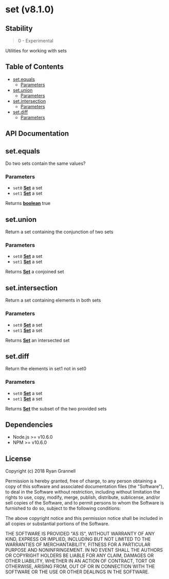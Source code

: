 
# set (v8.1.0)

## Stability

> 0 - Experimental

Utilities for working with sets



## Table of Contents

- [set.equals](#setequals)
  * [Parameters](#parameters)
- [set.union](#setunion)
  * [Parameters](#parameters-1)
- [set.intersection](#setintersection)
  * [Parameters](#parameters-2)
- [set.diff](#setdiff)
  * [Parameters](#parameters-3)

## API Documentation

<!-- Generated by documentation.js. Update this documentation by updating the source code. -->

## set.equals

Do two sets contain the same values?

### Parameters

-   `set0` **[Set][1]** a set
-   `set1` **[Set][1]** a set

Returns **[boolean][2]** true

## set.union

Return a set containing the conjunction of two sets

### Parameters

-   `set0` **[Set][1]** a set
-   `set1` **[Set][1]** a set

Returns **[Set][1]** a conjoined set

## set.intersection

Return a set containing elements in both sets

### Parameters

-   `set0` **[Set][1]** a set
-   `set1` **[Set][1]** a set

Returns **[Set][1]** an intersected set

## set.diff

Return the elements in set1 not in set0

### Parameters

-   `set0` **[Set][1]** a set
-   `set1` **[Set][1]** a set

Returns **[Set][1]** the subset of the two provided sets

[1]: https://developer.mozilla.org/docs/Web/JavaScript/Reference/Global_Objects/Set

[2]: https://developer.mozilla.org/docs/Web/JavaScript/Reference/Global_Objects/Boolean


## Dependencies

- Node.js >= v10.6.0
- NPM >= v10.6.0

## License

Copyright (c) 2018 Ryan Grannell

Permission is hereby granted, free of charge, to any person obtaining a copy of this software and associated documentation files (the "Software"), to deal in the Software without restriction, including without limitation the rights to use, copy, modify, merge, publish, distribute, sublicense, and/or sell copies of the Software, and to permit persons to whom the Software is furnished to do so, subject to the following conditions:

The above copyright notice and this permission notice shall be included in all copies or substantial portions of the Software.

THE SOFTWARE IS PROVIDED "AS IS", WITHOUT WARRANTY OF ANY KIND, EXPRESS OR IMPLIED, INCLUDING BUT NOT LIMITED TO THE WARRANTIES OF MERCHANTABILITY, FITNESS FOR A PARTICULAR PURPOSE AND NONINFRINGEMENT. IN NO EVENT SHALL THE AUTHORS OR COPYRIGHT HOLDERS BE LIABLE FOR ANY CLAIM, DAMAGES OR OTHER LIABILITY, WHETHER IN AN ACTION OF CONTRACT, TORT OR OTHERWISE, ARISING FROM, OUT OF OR IN CONNECTION WITH THE SOFTWARE OR THE USE OR OTHER DEALINGS IN THE SOFTWARE.
